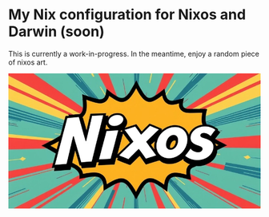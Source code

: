 # My Nix configuration for Nixos and Darwin (soon)

This is currently a work-in-progress. In the meantime, enjoy a random piece of nixos art. 

![nixos-svg-banner](./assets/nixos-banner-comic-style.jpeg)
